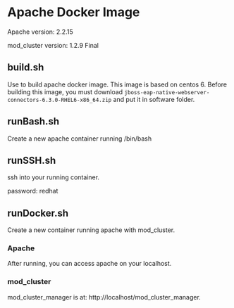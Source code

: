 # Apache Docker Image

Apache version: 2.2.15

mod_cluster version: 1.2.9 Final

## build.sh
Use to build apache docker image.
This image is based on centos 6.
Before building this image, you must download `jboss-eap-native-webserver-connectors-6.3.0-RHEL6-x86_64.zip` and put it in software folder.

## runBash.sh
Create a new apache container running /bin/bash

## runSSH.sh
ssh into your running container.

password: redhat

## runDocker.sh
Create a new container running apache with mod_cluster.

### Apache
After running, you can access apache on your localhost.

### mod_cluster
mod_cluster_manager is at: http://localhost/mod_cluster_manager.
